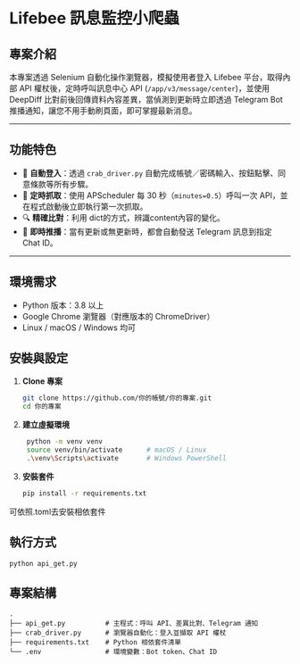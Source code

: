 # Lifebee 訊息監控小爬蟲

## 專案介紹  
本專案透過 Selenium 自動化操作瀏覽器，模擬使用者登入 Lifebee 平台，取得內部 API 權杖後，定時呼叫訊息中心 API (`/app/v3/message/center`)，並使用 DeepDiff 比對前後回傳資料內容差異，當偵測到更新時立即透過 Telegram Bot 推播通知，讓您不用手動刷頁面，即可掌握最新消息。

---

## 功能特色  
- 🔑 **自動登入**：透過 `crab_driver.py` 自動完成帳號／密碼輸入、按鈕點擊、同意條款等所有步驟。  
- 📡 **定時抓取**：使用 APScheduler 每 30 秒（`minutes=0.5`）呼叫一次 API，並在程式啟動後立即執行第一次抓取。  
- 🔍 **精確比對**：利用 dict的方式，辨識content內容的變化。 
- 📲 **即時推播**：當有更新或無更新時，都會自動發送 Telegram 訊息到指定 Chat ID。  

---

## 環境需求  
- Python 版本：3.8 以上  
- Google Chrome 瀏覽器（對應版本的 ChromeDriver）  
- Linux / macOS / Windows 均可  

## 安裝與設定  

1. **Clone 專案**  
   ```bash
   git clone https://github.com/你的帳號/你的專案.git
   cd 你的專案

2. **建立虛擬環境**  
   ```bash
    python -m venv venv
    source venv/bin/activate      # macOS / Linux
    .\venv\Scripts\activate       # Windows PowerShell

3. **安裝套件**  
   ```bash
   pip install -r requirements.txt  

可依照.toml去安裝相依套件

## 執行方式
    python api_get.py

## 專案結構
```plaintext
.
├── api_get.py          # 主程式：呼叫 API、差異比對、Telegram 通知
├── crab_driver.py      # 瀏覽器自動化：登入並擷取 API 權杖
├── requirements.txt    # Python 相依套件清單
└── .env                # 環境變數：Bot token、Chat ID